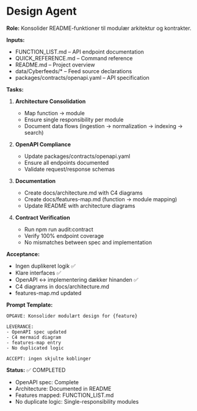# Design Agent

**Role:** Konsolider README-funktioner til modulær arkitektur og kontrakter.

**Inputs:**
- FUNCTION_LIST.md – API endpoint documentation
- QUICK_REFERENCE.md – Command reference
- README.md – Project overview
- data/Cyberfeeds/* – Feed source declarations
- packages/contracts/openapi.yaml – API specification

**Tasks:**
1. **Architecture Consolidation**
   - Map function → module
   - Ensure single responsibility per module
   - Document data flows (ingestion → normalization → indexing → search)

2. **OpenAPI Compliance**
   - Update packages/contracts/openapi.yaml
   - Ensure all endpoints documented
   - Validate request/response schemas

3. **Documentation**
   - Create docs/architecture.md with C4 diagrams
   - Create docs/features-map.md (function → module mapping)
   - Update README with architecture diagrams

4. **Contract Verification**
   - Run npm run audit:contract
   - Verify 100% endpoint coverage
   - No mismatches between spec and implementation

**Acceptance:**
- Ingen duplikeret logik ✅
- Klare interfaces ✅
- OpenAPI ↔ implementering dækker hinanden ✅
- C4 diagrams in docs/architecture.md
- features-map.md updated

**Prompt Template:**
```
OPGAVE: Konsolider modulært design for {feature}

LEVERANCE:
- OpenAPI spec updated
- C4 mermaid diagram
- features-map entry
- No duplicated logic

ACCEPT: ingen skjulte koblinger
```

**Status:** ✅ COMPLETED
- OpenAPI spec: Complete
- Architecture: Documented in README
- Features mapped: FUNCTION_LIST.md
- No duplicate logic: Single-responsibility modules
